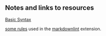 ## Notes and links to resources

[Basic Syntax ](https://www.markdownguide.org/basic-syntax/)

[some rules](https://github.com/DavidAnson/markdownlint/blob/v0.26.2/doc/Rules.md#md032) used in the [markdownlint](https://marketplace.visualstudio.com/items?itemName=DavidAnson.vscode-markdownlint) extension.  

